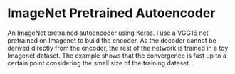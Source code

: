 # ImageNet Pretrained Autoencoder
An ImageNet pretrained autoencoder using Keras. 
I use a VGG16 net pretrained on Imagenet to build the encoder. As the decoder cannot be derived directly from the encoder, the rest of the network is trained in a toy Imagenet dataset.
The example shows that the convergence is fast up to a certain point considering the small size of the training dataset.
